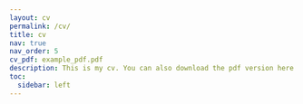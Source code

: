 ```yaml
---
layout: cv
permalink: /cv/
title: cv
nav: true
nav_order: 5
cv_pdf: example_pdf.pdf
description: This is my cv. You can also download the pdf version here.
toc:
  sidebar: left
---
```

